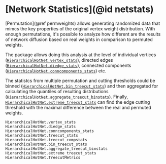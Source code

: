 # [Network Statistics](@id netstats)

[Permutation](@ref permweights) allows generating randomized data that mimcs
the key properties of the original vertex weight distribution.
With enough permutations, it's possible to analyze how different are the results
of network diffusion based on real weights in comparison to permuted weights.

The package allows doing this analysis at the level of individual vertices
([`HierarchicalHotNet.vertex_stats`](@ref)), directed edges ([`HierarchicalHotNet.diedge_stats`](@ref)),
connected components ([`HierarchicalHotNet.conncomponents_stats`](@ref)) etc.

The statistcs from multiple permutation and cutting thresholds could be binned
([`HierarchicalHotNet.bin_treecut_stats`](@ref)) and then aggregated for calculating
the quantiles of resulting distributions ([`HierarchicalHotNet.aggregate_treecut_binstats`](@ref)).
Finally, [`HierarchicalHotNet.extreme_treecut_stats`](@ref) can find the edge cutting threshold
with the maximal difference between the real and permuted weights.

```@docs
HierarchicalHotNet.vertex_stats
HierarchicalHotNet.diedge_stats
HierarchicalHotNet.conncomponents_stats
HierarchicalHotNet.treecut_stats
HierarchicalHotNet.treecut_compstats
HierarchicalHotNet.bin_treecut_stats
HierarchicalHotNet.aggregate_treecut_binstats
HierarchicalHotNet.extreme_treecut_stats
HierarchicalHotNet.TreecutMetrics
```
